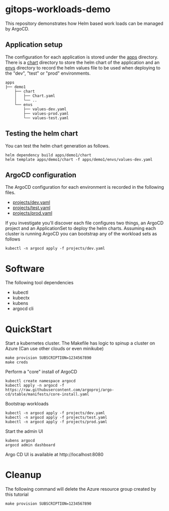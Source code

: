 # gitops-workloads-demo

This repository demonstrates how Helm based work loads can be managed by ArgoCD. 

## Application setup

The configuration for each application is stored under the [apps](apps) directory. There is a [chart](apps/demo1/chart) directory to store the helm chart of the application and an [envs](apps/demo1/envs) directory to record the helm values file to be used when deploying to the "dev", "test" or "prod" environments.

    apps
    ├── demo1
        ├── chart
        │   ├── Chart.yaml
        │   └── ..
        └── envs
            ├── values-dev.yaml
            ├── values-prod.yaml
            └── values-test.yaml

## Testing the helm chart

You can test the helm chart generation as follows.

    helm dependency build apps/demo1/chart
    helm template apps/demo1/chart -f apps/demo1/envs/values-dev.yaml

## ArgoCD configuration

The ArgoCD configuration for each environment is recorded in the following files.

* [projects/dev.yaml](projects/dev.yaml)
* [projects/test.yaml](projects/test.yaml)
* [projects/prod.yaml](projects/prod.yaml)

If you investigate you'll discover each file configures two things, an ArgoCD project and an ApplicationSet to deploy the helm charts.
Assuming each cluster is running ArgoCD you can bootstrap any of the workload sets as follows

    kubectl -n argocd apply -f projects/dev.yaml

# Software

The following tool dependencies

* kubectl
* kubectx
* kubens
* argocd cli

# QuickStart

Start a kubernetes cluster. The Makefile has logic to spinup a cluster on Azure (Can use other clouds or even minikube)

    make provision SUBSCRIPTION=1234567890
    make creds

Perform a "core" install of ArgoCD 

    kubectl create namespace argocd
    kubectl apply -n argocd -f https://raw.githubusercontent.com/argoproj/argo-cd/stable/manifests/core-install.yaml

Bootstrap workloads

    kubectl -n argocd apply -f projects/dev.yaml
    kubectl -n argocd apply -f projects/test.yaml
    kubectl -n argocd apply -f projects/prod.yaml

Start the admin UI

    kubens argocd
    argocd admin dashboard

Argo CD UI is available at http://localhost:8080

# Cleanup

The following command will delete the Azure resource group created by this tutorial 

    make provision SUBSCRIPTION=1234567890

